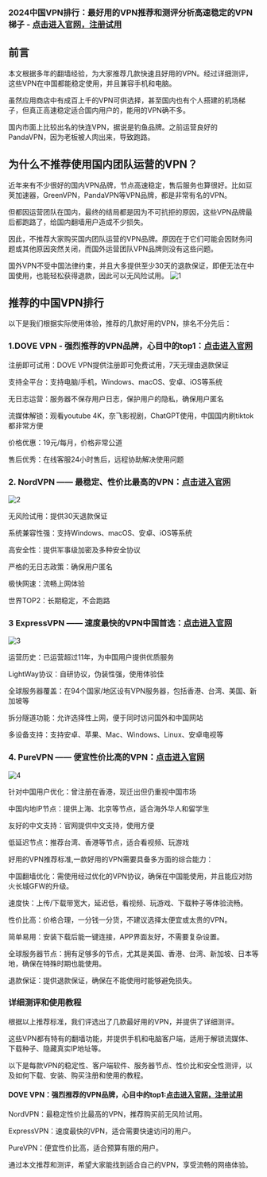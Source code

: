 ### 2024中国VPN排行：最好用的VPN推荐和测评分析高速稳定的VPN梯子 - [点击进入官网，注册试用](https://tgjkdjfk.top/a.php?asbcbO1PCgF)
## 前言

本文根据多年的翻墙经验，为大家推荐几款快速且好用的VPN。经过详细测评，这些VPN在中国都能稳定使用，并且兼容手机和电脑。
    
虽然应用商店中有成百上千的VPN可供选择，甚至国内也有个人搭建的机场梯子，但真正高速稳定适合国内用户的，能用的VPN确不多。

国内市面上比较出名的快连VPN，据说是钓鱼品牌。之前运营良好的PandaVPN，因为老板被人肉出来，导致跑路。


## 为什么不推荐使用国内团队运营的VPN？
近年来有不少很好的国内VPN品牌，节点高速稳定，售后服务也算很好。比如豆荚加速器，GreenVPN，PandaVPN等VPN品牌，都是非常有名的VPN。

但都因运营团队在国内，最终的结局都是因为不可抗拒的原因，这些VPN品牌最后都跑路了，给国内翻墙用户造成不少损失。

因此，不推荐大家购买国内团队运营的VPN品牌。原因在于它们可能会因财务问题或其他原因突然关闭，而国外运营团队VPN品牌则没有这些问题。

国外VPN不受中国法律约束，并且大多提供至少30天的退款保证，即便无法在中国使用，也能轻松获得退款，因此可以无风险试用。
![1](https://www.cnvintage.org/assets/files/2024-05-19/1716120337-996826-featured-image-best-vpns-for-china-zh-hanz.png)

## 推荐的中国VPN排行
以下是我们根据实际使用体验，推荐的几款好用的VPN，排名不分先后：

### 1.DOVE VPN - 强烈推荐的VPN品牌，心目中的top1：[点击进入官网](https://tgjkdjfk.top/a.php?asbcbO1PCgF)

注册即可试用：DOVE VPN提供注册即可免费试用，7天无理由退款保证

支持全平台：支持电脑/手机，Windows、macOS、安卓、iOS等系统

无日志运营：服务器不保存用户日志，保护用户的隐私，确保用户匿名

流媒体解锁：观看youtube 4K，奈飞影视剧，ChatGPT使用，中国国内刷tiktok都非常方便

价格优惠：19元/每月，价格非常公道

售后优秀：在线客服24小时售后，远程协助解决使用问题

### 2. NordVPN —— 最稳定、性价比最高的VPN：[点击进入官网](https://tgjkdjfk.top/a.php?asbcbO1PCgF)
![2](https://uf.cari.com.my/forumx/cforum/forum/202405/19/194802uzho4ynfyzt5z2sj.png.thumb.jpg)

无风险试用：提供30天退款保证

系统兼容性强：支持Windows、macOS、安卓、iOS等系统

高安全性：提供军事级加密及多种安全协议

严格的无日志政策：确保用户匿名

极快网速：流畅上网体验

世界TOP2：长期稳定，不会跑路

### 3 ExpressVPN —— 速度最快的VPN中国首选：[点击进入官网](https://tgjkdjfk.top/a.php?asbcbO1PCgF)
![3](https://uf.cari.com.my/forumx/cforum/forum/202405/19/194802wco9902fsr3bjz9q.jpg.thumb.jpg)

运营历史：已运营超过11年，为中国用户提供优质服务

LightWay协议：自研协议，伪装性强，使用体验佳

全球服务器覆盖：在94个国家/地区设有VPN服务器，包括香港、台湾、美国、新加坡等

拆分隧道功能：允许选择性上网，便于同时访问国外和中国网站

多设备支持：支持安卓、苹果、Mac、Windows、Linux、安卓电视等


### 4. PureVPN —— 便宜性价比高的VPN：[点击进入官网](https://tgjkdjfk.top/a.php?asbcbO1PCgF)
![4](https://uf.cari.com.my/forumx/cforum/forum/202405/19/194802erg3egin3etpcers.jpg.thumb.jpg)

针对中国用户优化：曾注册在香港，现迁出但仍重视中国市场

中国内地IP节点：提供上海、北京等节点，适合海外华人和留学生

友好的中文支持：官网提供中文支持，使用方便

低延迟节点：推荐台湾、香港等节点，适合看视频、玩游戏

好用的VPN推荐标准,一款好用的VPN需要具备多方面的综合能力：

中国翻墙优化：需使用经过优化的VPN协议，确保在中国能使用，并且能应对防火长城GFW的升级。

速度快：上传/下载带宽大，延迟低，看视频、玩游戏、下载种子等体验流畅。

性价比高：价格合理，一分钱一分货，不建议选择太便宜或太贵的VPN。

简单易用：安装下载后能一键连接，APP界面友好，不需要复杂设置。

全球服务器节点：拥有足够多的节点，尤其是美国、香港、台湾、新加坡、日本等地，确保在特殊时期也能使用。

退款保证：提供退款保证，确保在不能使用时能够避免损失。

### 详细测评和使用教程
根据以上推荐标准，我们评选出了几款最好用的VPN，并提供了详细测评。

这些VPN都有特有的翻墙功能，并提供手机和电脑客户端，适用于解锁流媒体、下载种子、隐藏真实IP地址等。

以下是每款VPN的稳定性、客户端软件、服务器节点、性价比和安全性测评，以及如何下载、安装、购买注册和使用的教程。

#### DOVE VPN：强烈推荐的VPN品牌，心目中的top1:[点击进入官网，注册试用](https://tgjkdjfk.top/a.php?asbcbO1PCgF)

NordVPN：最稳定性价比最高的VPN，推荐购买前无风险试用。

ExpressVPN：速度最快的VPN，适合需要快速访问的用户。

PureVPN：便宜性价比高，适合预算有限的用户。

通过本文推荐和测评，希望大家能找到适合自己的VPN，享受流畅的网络体验。


